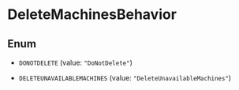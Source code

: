 

# DeleteMachinesBehavior

## Enum


* `DONOTDELETE` (value: `"DoNotDelete"`)

* `DELETEUNAVAILABLEMACHINES` (value: `"DeleteUnavailableMachines"`)



